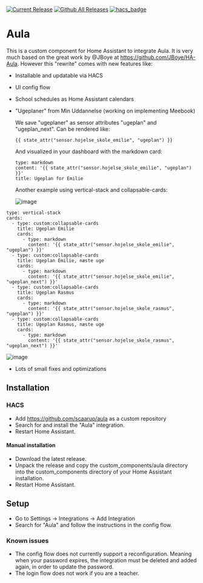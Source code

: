 [![Current Release](https://img.shields.io/github/release/scaarup/aula/all.svg?style=plastic)](https://github.com/scaarup/aula/releases) [![Github All Releases](https://img.shields.io/github/downloads/scaarup/aula/total.svg?style=plastic)](https://github.com/scaarup/aula/releases) [![hacs_badge](https://img.shields.io/badge/HACS-Custom-41BDF5.svg?style=plastic)](https://github.com/scaarup/aula)

# Aula

This is a custom component for Home Assistant to integrate Aula. It is very much based on the great work by @JBoye at https://github.com/JBoye/HA-Aula. However this "rewrite" comes with new features like:

- Installable and updatable via HACS
- UI config flow
- School schedules as Home Assistant calendars
- "Ugeplaner" from Min Uddannelse (working on implementing Meebook)

  We save "ugeplaner" as sensor attributes "ugeplan" and "ugeplan_next". Can be rendered like:
  ```
  {{ state_attr("sensor.hojelse_skole_emilie", "ugeplan") }}
  ```
  
  And visualized in your dashboard with the markdown card:

  ```
  type: markdown
  content: '{{ state_attr("sensor.hojelse_skole_emilie", "ugeplan") }}'
  title: Ugeplan for Emilie
  ```
  Another example using vertical-stack and collapsable-cards:
  
  ![image](https://user-images.githubusercontent.com/8055470/200306258-1c9e98ff-75d9-4111-994c-a69833e40c61.png)

```
type: vertical-stack
cards:
  - type: custom:collapsable-cards
    title: Ugeplan Emilie
    cards:
      - type: markdown
        content: '{{ state_attr("sensor.hojelse_skole_emilie", "ugeplan") }}'
  - type: custom:collapsable-cards
    title: Ugeplan Emilie, næste uge
    cards:
      - type: markdown
        content: '{{ state_attr("sensor.hojelse_skole_emilie", "ugeplan_next") }}'
  - type: custom:collapsable-cards
    title: Ugeplan Rasmus
    cards:
      - type: markdown
        content: '{{ state_attr("sensor.hojelse_skole_rasmus", "ugeplan") }}'
  - type: custom:collapsable-cards
    title: Ugeplan Rasmus, næste uge
    cards:
      - type: markdown
        content: '{{ state_attr("sensor.hojelse_skole_rasmus", "ugeplan_next") }}' 
```

   ![image](https://user-images.githubusercontent.com/8055470/199254249-3bf441bc-7dce-4f5d-a809-d119d20a7b2b.png)
- Lots of small fixes and optimizations

## Installation

### HACS

- Add https://github.com/scaarup/aula as a custom repository
- Search for and install the "Aula" integration.
- Restart Home Assistant.

#### Manual installation

- Download the latest release.
- Unpack the release and copy the custom_components/aula directory into the custom_components directory of your Home Assistant installation.
- Restart Home Assistant.

## Setup

- Go to Settings -> Integrations -> Add Integration
- Search for "Aula" and follow the instructions in the config flow.

### Known issues

- The config flow does not currently support a reconfiguration. Meaning when your password expires, the integration must be deleted and added again, in order to update the password.
- The login flow does not work if you are a teacher.
